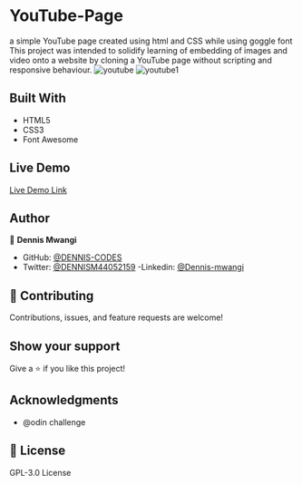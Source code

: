 # YouTube-Page
a simple YouTube page created using html and CSS while using goggle font
This project was intended to solidify learning of embedding of images and video onto a website by cloning a YouTube page without scripting and responsive behaviour.
![youtube](https://user-images.githubusercontent.com/65861136/98593957-fef09680-22e4-11eb-822f-004d0f924f33.png)
![youtube1](https://user-images.githubusercontent.com/65861136/98593911-eb453000-22e4-11eb-92b8-9a3c268203da.png)

## Built With

- HTML5
- CSS3
- Font Awesome

## Live Demo

[Live Demo Link](https://DENNIS-CODES.github.io/YouTube-Page/index.html)

## Author

👤 **Dennis Mwangi**

- GitHub: [@DENNIS-CODES](https://github.com/DENNIS-CODES)
- Twitter: [@DENNISM44052159](https://twitter.com/DENNISM44052159)
-Linkedin: [@Dennis-mwangi](https://www.linkedin.com/in/dennis-mwangi-14b7a01b2/)


## 🤝 Contributing

Contributions, issues, and feature requests are welcome!



## Show your support

Give a ⭐️ if you like this project!

## Acknowledgments

- @odin challenge

## 📝 License

 GPL-3.0 License
